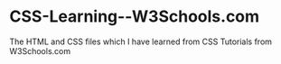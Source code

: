 # CSS-Learning--W3Schools.com
The HTML and CSS files which I have learned from CSS Tutorials from W3Schools.com
